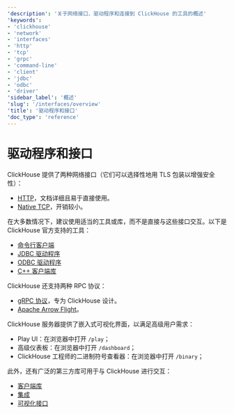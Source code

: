 ```yaml
---
'description': '关于网络接口、驱动程序和连接到 ClickHouse 的工具的概述'
'keywords':
- 'clickhouse'
- 'network'
- 'interfaces'
- 'http'
- 'tcp'
- 'grpc'
- 'command-line'
- 'client'
- 'jdbc'
- 'odbc'
- 'driver'
'sidebar_label': '概述'
'slug': '/interfaces/overview'
'title': '驱动程序和接口'
'doc_type': 'reference'
---
```



# 驱动程序和接口

ClickHouse 提供了两种网络接口（它们可以选择性地用 TLS 包装以增强安全性）：

- [HTTP](http.md)，文档详细且易于直接使用。
- [Native TCP](../interfaces/tcp.md)，开销较小。

在大多数情况下，建议使用适当的工具或库，而不是直接与这些接口交互。以下是 ClickHouse 官方支持的工具：

- [命令行客户端](../interfaces/cli.md)
- [JDBC 驱动程序](../interfaces/jdbc.md)
- [ODBC 驱动程序](../interfaces/odbc.md)
- [C++ 客户端库](../interfaces/cpp.md)

ClickHouse 还支持两种 RPC 协议：
- [gRPC 协议](grpc.md)，专为 ClickHouse 设计。
- [Apache Arrow Flight](arrowflight.md)。

ClickHouse 服务器提供了嵌入式可视化界面，以满足高级用户需求：

- Play UI：在浏览器中打开 `/play`；
- 高级仪表板：在浏览器中打开 `/dashboard`；
- ClickHouse 工程师的二进制符号查看器：在浏览器中打开 `/binary`；

此外，还有广泛的第三方库可用于与 ClickHouse 进行交互：

- [客户端库](../interfaces/third-party/client-libraries.md)
- [集成](../interfaces/third-party/integrations.md)
- [可视化接口](../interfaces/third-party/gui.md)
